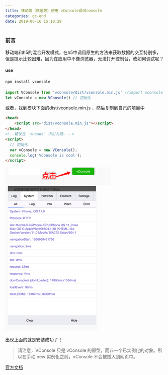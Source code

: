 ```yaml
---
title: 移动端（微信等）使用 vConsole调试console
categories: gc-end
date: 2019-06-16 15:10:29
---
```


### 前言
移动端和h5的混合开发模式，在h5中调用原生的方法来获取数据的交互特别多，但是提示比较困难，因为在应用中不像浏览器，无法打开控制台，改如何调试呢？

#### use
```javascript
npm install vconsole

import VConsole from 'vconsole/dist/vconsole.min.js' //import vconsole
let vConsole = new VConsole() // 初始化
```
<!-- more -->
或者，找到模块下面的dist/vconsole.min.js ，然后复制到自己的项目中
```html
<head>
    <script src="dist/vconsole.min.js"></script>
</head>
<!--建议在 `<head>` 中引入哦~ -->
<script>
  // 初始化
  var vConsole = new VConsole();
  console.log('VConsole is cool');
</script>
```

![blockchain](https://raw.githubusercontent.com/xiaosongread/github-xiaosongread-hexo/master/img-folder/vconsole1.png)
![blockchain](https://raw.githubusercontent.com/xiaosongread/github-xiaosongread-hexo/master/img-folder/vconsole.png)

出现上面的就是安装成功了！

> 请注意，VConsole 只是 vConsole 的原型，而非一个已实例化的对象。所以在手动 new 实例化之前，vConsole 不会被插入到网页中。

[官方文档](https://github.com/Tencent/vConsole/blob/dev/doc/tutorial_CN.md)